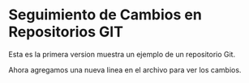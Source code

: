 # Seguimiento de Cambios en Repositorios GIT

Esta es la primera version muestra un ejemplo de un repositorio Git.

Ahora agregamos una nueva linea en el archivo para ver los cambios.

